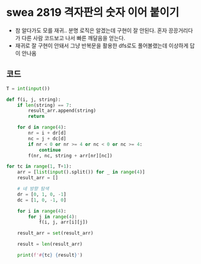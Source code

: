 # swea 2819 격자판의 숫자 이어 붙이기 

- 참 알다가도 모를 재귀.. 분명 로직은 알겠는데 구현이 잘 안된다. 혼자 끙끙거리다가 다른 사람 코드보고 나서 빠른 깨달음을 얻는다.
- 재귀로 잘 구현이 안돼서 그냥 반복문을 활용한 dfs로도 풀어볼랬는데 이상하게 답이 안나옴





## 코드

```python
T = int(input())

def f(i, j, string):
    if len(string) == 7:
        result_arr.append(string)
        return

    for d in range(4):
        nr = i + dr[d]
        nc = j + dc[d]
        if nr < 0 or nr >= 4 or nc < 0 or nc >= 4:
            continue
        f(nr, nc, string + arr[nr][nc])

for tc in range(1, T+1):
    arr = [list(input().split()) for _ in range(4)]
    result_arr = []

    # 네 방향 탐색
    dr = [0, 1, 0, -1]
    dc = [1, 0, -1, 0]

    for i in range(4):
        for j in range(4):
            f(i, j, arr[i][j])

    result_arr = set(result_arr)

    result = len(result_arr)

    print(f'#{tc} {result}')
```